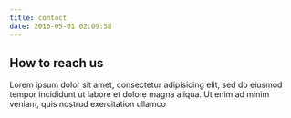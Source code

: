 ```yaml
---
title: contact
date: 2016-05-01 02:09:38
---
```


## How to reach us

Lorem ipsum dolor sit amet, consectetur adipisicing elit, sed do eiusmod tempor incididunt ut labore et dolore magna aliqua. Ut enim ad minim veniam, quis nostrud exercitation ullamco 
